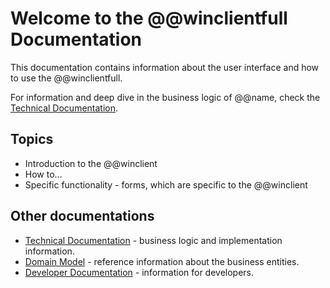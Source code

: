 # Welcome to the @@winclientfull Documentation

This documentation contains information about the user interface and how to use the @@winclientfull.

For information and deep dive in the business logic of @@name, check the [Technical Documentation](https://docs.erp.net/tech).

## Topics

- Introduction to the @@winclient
- How to...
- Specific functionality - forms, which are specific to the @@winclient

## Other documentations

- [Technical Documentation](https://docs.erp.net/tech) - business logic and implementation information.
- [Domain Model](https://erpnetdocs.github.io/model) - reference information about the business entities.
- [Developer Documentation](https://erpnetdocs.github.io/dev) - information for developers.
